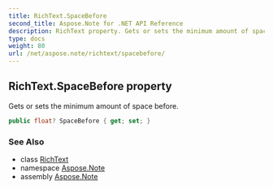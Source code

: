 ```yaml
---
title: RichText.SpaceBefore
second_title: Aspose.Note for .NET API Reference
description: RichText property. Gets or sets the minimum amount of space before
type: docs
weight: 80
url: /net/aspose.note/richtext/spacebefore/
---
```

## RichText.SpaceBefore property

Gets or sets the minimum amount of space before.

```csharp
public float? SpaceBefore { get; set; }
```

### See Also

* class [RichText](../)
* namespace [Aspose.Note](../../richtext/)
* assembly [Aspose.Note](../../../)


